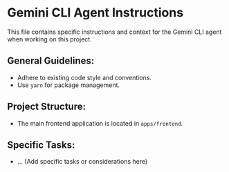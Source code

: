 # Gemini CLI Agent Instructions

This file contains specific instructions and context for the Gemini CLI agent when working on this project.

## General Guidelines:
- Adhere to existing code style and conventions.
- Use `yarn` for package management.

## Project Structure:
- The main frontend application is located in `apps/frontend`.

## Specific Tasks:
- ... (Add specific tasks or considerations here)
